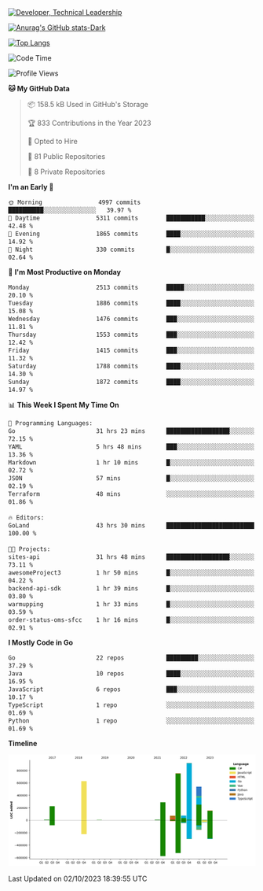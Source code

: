 <div>
  <a href="https://www.linkedin.com/in/arielpineiro/" target="_blank" rel="nofollow noopener noreferrer">
    <img src="https://img.shields.io/badge/-LinkedIn-%230077B5?style=for-the-badge&logo=linkedin&logoColor=white" alt="Developer, Technical Leadership" title="Ariel Piñeiro">
  </a>
</div>

[![Anurag's GitHub stats-Dark](https://github-readme-stats.vercel.app/api?username=arielsrv&show_icons=true&theme=dark#gh-dark-mode-only)](https://github.com/anuraghazra/github-readme-stats#gh-dark-mode-only)

[![Top Langs](https://github-readme-stats.vercel.app/api/top-langs/?username=arielsrv&layout=compact&langs_count=10&theme=dark#gh-dark-mode-only)](https://github.com/anuraghazra/github-readme-stats&theme=dark#gh-dark-mode-only)

<!--START_SECTION:waka-->
![Code Time](http://img.shields.io/badge/Code%20Time-87%20hrs%2049%20mins-blue)

![Profile Views](http://img.shields.io/badge/Profile%20Views-1-blue)

**🐱 My GitHub Data** 

> 📦 158.5 kB Used in GitHub's Storage 
 > 
> 🏆 833 Contributions in the Year 2023
 > 
> 💼 Opted to Hire
 > 
> 📜 81 Public Repositories 
 > 
> 🔑 8 Private Repositories 
 > 
**I'm an Early 🐤** 

```text
🌞 Morning                4997 commits        ██████████░░░░░░░░░░░░░░░   39.97 % 
🌆 Daytime                5311 commits        ███████████░░░░░░░░░░░░░░   42.48 % 
🌃 Evening                1865 commits        ████░░░░░░░░░░░░░░░░░░░░░   14.92 % 
🌙 Night                  330 commits         █░░░░░░░░░░░░░░░░░░░░░░░░   02.64 % 
```
📅 **I'm Most Productive on Monday** 

```text
Monday                   2513 commits        █████░░░░░░░░░░░░░░░░░░░░   20.10 % 
Tuesday                  1886 commits        ████░░░░░░░░░░░░░░░░░░░░░   15.08 % 
Wednesday                1476 commits        ███░░░░░░░░░░░░░░░░░░░░░░   11.81 % 
Thursday                 1553 commits        ███░░░░░░░░░░░░░░░░░░░░░░   12.42 % 
Friday                   1415 commits        ███░░░░░░░░░░░░░░░░░░░░░░   11.32 % 
Saturday                 1788 commits        ████░░░░░░░░░░░░░░░░░░░░░   14.30 % 
Sunday                   1872 commits        ████░░░░░░░░░░░░░░░░░░░░░   14.97 % 
```


📊 **This Week I Spent My Time On** 

```text
💬 Programming Languages: 
Go                       31 hrs 23 mins      ██████████████████░░░░░░░   72.15 % 
YAML                     5 hrs 48 mins       ███░░░░░░░░░░░░░░░░░░░░░░   13.36 % 
Markdown                 1 hr 10 mins        █░░░░░░░░░░░░░░░░░░░░░░░░   02.72 % 
JSON                     57 mins             █░░░░░░░░░░░░░░░░░░░░░░░░   02.19 % 
Terraform                48 mins             ░░░░░░░░░░░░░░░░░░░░░░░░░   01.86 % 

🔥 Editors: 
GoLand                   43 hrs 30 mins      █████████████████████████   100.00 % 

🐱‍💻 Projects: 
sites-api                31 hrs 48 mins      ██████████████████░░░░░░░   73.11 % 
awesomeProject3          1 hr 50 mins        █░░░░░░░░░░░░░░░░░░░░░░░░   04.22 % 
backend-api-sdk          1 hr 39 mins        █░░░░░░░░░░░░░░░░░░░░░░░░   03.80 % 
warmupping               1 hr 33 mins        █░░░░░░░░░░░░░░░░░░░░░░░░   03.59 % 
order-status-oms-sfcc    1 hr 16 mins        █░░░░░░░░░░░░░░░░░░░░░░░░   02.91 % 
```

**I Mostly Code in Go** 

```text
Go                       22 repos            █████████░░░░░░░░░░░░░░░░   37.29 % 
Java                     10 repos            ████░░░░░░░░░░░░░░░░░░░░░   16.95 % 
JavaScript               6 repos             ███░░░░░░░░░░░░░░░░░░░░░░   10.17 % 
TypeScript               1 repo              ░░░░░░░░░░░░░░░░░░░░░░░░░   01.69 % 
Python                   1 repo              ░░░░░░░░░░░░░░░░░░░░░░░░░   01.69 % 
```



**Timeline**

![Lines of Code chart](https://raw.githubusercontent.com/arielsrv/arielsrv/main/assets/bar_graph.png)


 Last Updated on 02/10/2023 18:39:55 UTC
<!--END_SECTION:waka-->
